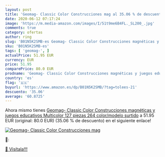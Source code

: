 ```yaml
---
layout: post
title: 'Geomag- Classic Color Construcciones mag al 35.06 % de descuento'
date: 2020-06-12 07:17:24
image: 'https://m.media-amazon.com/images/I/51t9me6B4FL._SL200_.jpg'
comments: true
category: ofertas
author: ring
slug: 'B01N5K2SMB-es Geomag- Classic Color Construcciones magnéticas y juegos...'
sku: 'B01N5K2SMB-es'
tags: [ 'geomag-', ]
actualPrice: 51.95 EUR
currency: EUR
price: 51.95
comparePrice: 80.0 EUR
prodname: 'Geomag- Classic Color Construcciones magnéticas y juegos educativos  Multicolor  127 piezas  264    color/modelo surtido'
country: 'es'
flag: '🇪🇸'
buyurl: 'https://www.amazon.es/dp/B01N5K2SMB/?tag=tolees-21'
descuento: '35.06'
average: '60.8725'
---
```


Ahora mismo tienes [Geomag- Classic Color Construcciones magnéticas y juegos educativos  Multicolor  127 piezas  264    color/modelo surtido](https://www.amazon.es/dp/B01N5K2SMB/?tag=tolees-21) a 51.95 EUR (original: 80.0 EUR) (35.06 %  de descuento) en el siguiente enlace!

[![Geomag- Classic Color Construcciones mag](https://m.media-amazon.com/images/I/51t9me6B4FL._SL200_.jpg)](https://www.amazon.es/dp/B01N5K2SMB/?tag=tolees-21)

🔎:


[🛒 Visítala!!!](https://www.amazon.es/dp/B01N5K2SMB/?tag=tolees-21)
